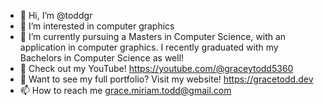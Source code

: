 - 👋 Hi, I’m @toddgr
- 👀 I’m interested in computer graphics
- 🌱 I’m currently pursuing a Masters in Computer Science, with an application in computer graphics. I recently graduated with my Bachelors in Computer Science as well!
- 💞️ Check out my YouTube! https://youtube.com/@graceytodd5360
- 🎨 Want to see my full portfolio? Visit my website! https://gracetodd.dev
- 📫 How to reach me grace.miriam.todd@gmail.com

<!---
toddgr/toddgr is a ✨ special ✨ repository because its `README.md` (this file) appears on your GitHub profile.
You can click the Preview link to take a look at your changes.
--->
